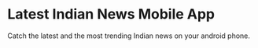 # Latest Indian News Mobile App
Catch the latest and the most trending Indian news on your android phone.
